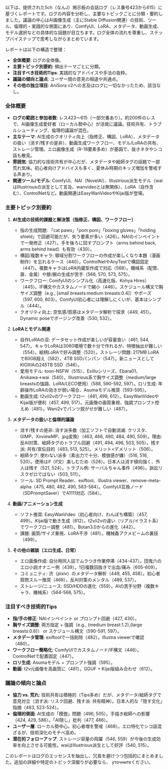 以下は、提供された5ch（なんJ）掲示板の会話ログ（レス番号423から615）に基づくレポートです。ログの内容を分析し、主要なトピックごとに分類・要約しました。議論の中心はAI画像生成（主にStable Diffusion関連）の技術、ツール、倫理的・実践的な側面にあり、ComfyUI、LoRA、メタデータ、動画生成、モデル選択などの具体的な話題が目立ちます。ログ全体の流れを尊重し、ステップバイステップで思考しながらまとめています。

レポートは以下の構造で整理：
- **全体概要**: ログの全体像。
- **主要トピック別要約**: 頻出テーマごとに分類。
- **注目すべき技術的Tips**: 実践的なアドバイスや手法の抜粋。
- **議論の傾向と論点**: ユーザー間の意見の相違や共通点。
- **その他の独立項目**: AniSora v2への言及はログに一切なかったため、該当なし。

### 全体概要
- **ログの範囲と参加者数**: レス423〜615（一部欠番あり）。約200件のレスで、AI画像生成愛好者（ローカル勢中心）が活発に議論。技術共有、トラブルシューティング、倫理的議論が混在。
- **主なテーマ**: AI生成のクオリティ向上（指修正、構図、LoRA）、メタデータの扱い（消す/残すの是非）、動画生成ワークフロー、モデル/LoRAの共有、ストレージ管理。エロ画像生成（R-18要素多め）が基調で、抜きネタやシコ話も散見。
- **雰囲気**: 協力的な技術共有が中心だが、メタデータや絵師タグの話題で一部荒れ気味。初心者向けアドバイスも多く、夏休み時期のキッズ増加を警戒する声あり。
- **関連ツール/モデル**: ComfyUI、NAI（NovelAI）、Illustrious派生モデル（waiはIllustriousの派生として言及、wanvideoとは無関係）、LoRA（自作含む）、ControlNetなど。動画関連はEasyWanVideoやKijai版が登場。

### 主要トピック別要約
1. **AI生成の技術的課題と解決策（指修正、構図、ワークフロー）**
   - 指の生成問題: 「cat paws」「pom pom」「boxing gloves」「holding shield」で回避可能だが、失う要素が多い（426）。NAIのインペイントで一発修正（427）。手を後ろに回すプロンプト（arms behind back, arms behind head）も有効（430）。
   - 構図/複数キャラ: 領域分割ワークフローの作成が楽しくなり本題（漫画制作）を忘れるケース（440）。ControlNetやAnyTestで構図固定（447）。複数キャラはLoRA内蔵型作成で対応（568）。機械系（配管、扉、金属）や膝/腕の生成が苦手（566, 570, 573, 575）。
   - ワークフロー: ComfyUIのシンプル化（高速化版、Kohya Hires）（445）。IF構文やカスタムノードで縮小（446）。スケジュール構文で胸サイズ調整（e.g., [small breasts:medium breasts:0.4]）やポーズ（597, 600, 603）。ComfyUI初心者には理解しにくいが、基本はシンプル（444）。
   - クオリティ向上: 空気感/質感はメタデータ解析で探求（449, 451）。Dynamic poseでポージング改善（530, 532）。

2. **LoRAとモデル関連**
   - 自作LoRAの沼: データセット作成が楽しいが容量食い（461, 544, 547）。キャラLoRAは3060環境で数十分で作れるが、特徴抽出が難しい（554）。絵柄LoRAで好み調整（520）。ストレージ問題: 217MB LoRAで80GB超え（582）、4TB SSDパンパン（547）。新ニュースとしてKIOXIAの245TB SSD（546）。
   - 愛用モデル: toon-NSFW（515）、Exilluシリーズ、Ebara01、Anikawa→wai（540）。Illustrious系で胸サイズ調整（medium/large breastsの強調、LoRA/LECO使用）（588, 590-592, 597）。ロリ生成: 年齢操作LoRAの効きが弱い場合、Asumaモデル推奨（593-595）。
   - 動画生成: t2v/i2vのワークフロー（481, 499, 612）。EasyWanVideoやKijai版が便利（457, 499, 517）。元画像の画質重視、強調プロンプト控えめ（481）。Wani2vでパンツ脱がせが難しい（487）。

3. **メタデータの扱いと倫理的議論**
   - 消す/残すの是非: 消す派多数（加工ソフトで自動消滅: クリスタ、GIMP、XnviewMP、jpg変換）（463, 466, 480, 484, 490, 509）。理由: 反AI対策、絵師タグのトラブル回避（491, 494, 496, 503, 505）。残す派: 共有/宣伝目的（483, 513, 525）。メリット<デメリット（506）。
   - 絵師タグ: 使わない派多（素出力で十分、模倣感が嫌）（516, 518, 520）。使用はif（if文）楽しむため（528）。日本人は消す傾向強く、外人は残す（521, 524）。トラブル例: サーバルちゃん事件（496）。訴訟リスクゼロではない（503, 511）。
   - ツール: SD Prompt Reader、exiftool、Illustra viewer、remove-meta-alpha（475, 480, 482, 490, 583-584）。ComfyUI互換ノード（SDPromptSaver）でA1111対応（584）。

4. **動画/アニメーション生成**
   - ソフト推奨: EasyWanVideo（初心者向け、わんぽち構築）（457, 499）。Kijai版で動き生成（612）。t2v/i2vの違い（リアル/イラスト系）でワークフロー調整（481）。Botan3.0からの進化（442）。
   - 課題: 画質/サイズ重視、LoRA干渉（481）。機械姦アクメビームの裏技（499）。

5. **その他の雑談（エロ生成、日常）**
   - エロ画像作成: 自分用同人誌でムラつき作業停滞（434-437）。団鬼六のエロ小説オナニー例（439）。1日複数回抜きで出血/痛み（605-609）。
   - コミュニティ: 渋（pixiv）のメタデータ解析（449, 455, 458）。初心者質問スルー推奨（468）。反AI対策のメンタル（489, 537）。
   - ストレージ/ニュース: SSD/HDDの進化（559）。AIの苦手分野（複数キャラ、機械系）（564-566, 575）。

### 注目すべき技術的Tips
- **指/手の修正**: NAIインペイント or プロンプト回避（427, 430）。
- **胸サイズ調整**: 両方指定 + 強調（e.g., (medium breast:1.2),(large breasts:0.6)） or スケジュール構文（590-591, 597）。
- **メタデータ管理**: exiftoolで一括削除（482）。Illustra viewerで確認（480）。
- **ワークフロー簡略化**: ComfyUIでカスタムノード/IF構文（446）。ControlNetで配置固定（447）。
- **ロリ生成**: Asumaモデル + プロンプト強調（595）。
- **動画**: t2v元画像を高画質に（481）。GGUF + Kijai版組み合わせ（612）。

### 議論の傾向と論点
- **協力 vs. 荒れ**: 技術共有は積極的（Tips多め）だが、メタデータ/絵師タグで意見対立（消す派: リスク回避、残す派: 共有精神）。日本人的な「隠す文化」指摘（483, 523-524）。
- **倫理的側面**: AI生成の「模倣」問題（496, 505）。手描き絵師への影響（424, 429, 586）。「AI隠し」批判（477, 486）。
- **ユーザー層**: ローカル勢中心。初心者増を警戒（468）。エロ特化でシコ話混ざるが、技術深化のモチベ高め。
- **潜在的フォローアップ**: ストレージ容量の飛躍（546, 559）が今後の生成効率を向上させる可能性。waiはIllustrious派生として好評（540, 515）。

このレポートはログのエッセンスを抽出し、冗長を避けつつ包括的にまとめました。追加の詳細や特定のトピック深掘りが必要なら、 уточнитеください。